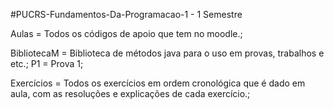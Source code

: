 #PUCRS-Fundamentos-Da-Programacao-1 - 1 Semestre

Aulas = Todos os códigos de apoio que tem no moodle.;


BibliotecaM = Biblioteca de métodos java para o uso em provas, trabalhos e etc.;
P1 = Prova 1;


Exercícios = Todos os exercícios em ordem cronológica que é dado em aula, com as resoluções e explicações de cada exercício.;